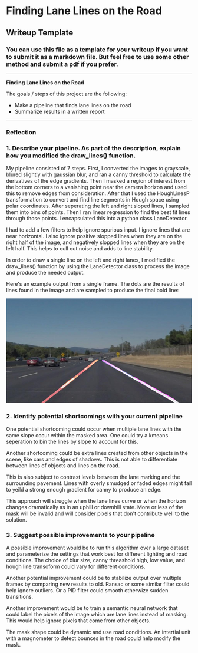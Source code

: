 # **Finding Lane Lines on the Road** 

## Writeup Template

### You can use this file as a template for your writeup if you want to submit it as a markdown file. But feel free to use some other method and submit a pdf if you prefer.

---

**Finding Lane Lines on the Road**

The goals / steps of this project are the following:
* Make a pipeline that finds lane lines on the road
* Summarize results in a written report


[//]: # (Image References)

[image1]: ./test_images_output/solidWhiteCurve.jpg "RoadExample1"

---

### Reflection

### 1. Describe your pipeline. As part of the description, explain how you modified the draw_lines() function.

My pipeline consisted of 7 steps. First, I converted the images to grayscale, blured slightly with gaussian blur, and ran a canny threshold to calculate the derivatives of the edge gradients. Then I masked a region of interest from the bottom corners to a vanishing point near the camera horizon and used this to remove edges from consideration. After that I used the HoughLinesP transformation to convert and find line segments in Hough space using polar coordinates. After seperating the left and right sloped lines, I sampled them into bins of points. Then I ran linear regression to find the best fit lines through those points. I encapsulated this into a python class LaneDetector.

I had to add a few filters to help ignore spurious input. I ignore lines that are near horizontal. I also ignore positive slopped lines when they are on the right half of the image, and negatively slopped lines when they are on the left half. This helps to cull out noise and adds to line stability.

In order to draw a single line on the left and right lanes, I modified the draw_lines() function by using the LaneDetector class to process the image and produce the needed output. 

Here's an example output from a single frame. The dots are the results of lines found in the image and are sampled to produce the final bold line: 

![alt text][image1]


### 2. Identify potential shortcomings with your current pipeline


One potential shortcoming could occur when multiple lane lines with the same slope occur within the masked area. One could try a kmeans seperation to bin the lines by slope to account for this.

Another shortcoming could be extra lines created from other objects in the scene, like cars and edges of shadows. This is not able to differentiate between lines of objects and lines on the road.

This is also subject to contrast levels between the lane marking and the surrounding pavement. Lines with overly smudged or faded edges might fail to yeild a strong enough gradient for canny to produce an edge.

This approach will struggle when the lane lines curve or when the horizon changes dramatically as in an uphill or downhill state. More or less of the mask will be invalid and will consider pixels that don't contribute well to the solution.

### 3. Suggest possible improvements to your pipeline

A possible improvement would be to run this algorithm over a large dataset and parameterize the settings that work best for different lighting and road conditions. The choice of blur size, canny threashold high, low value, and hough line transoform could vary for different conditions.

Another potential improvement could be to stabilize output over multiple frames by comparing new results to old. Ransac or some similar filter could help ignore outliers. Or a PID filter could smooth otherwize sudden transitions.

Another improvement would be to train a semantic neural network that could label the pixels of the image which are lane lines instead of masking. This would help ignore pixels that come from other objects.

The mask shape could be dynamic and use road conditions. An intertial unit with a magnometer to detect bounces in the road could help modify the mask.
